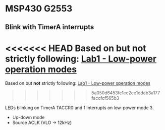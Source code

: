 # MSP430 G2553
## Blink with TimerA interrupts

<<<<<<< HEAD
Based on but **not** strictly following: [Lab1 - Low-power operation modes](https://github.com/diogopm/sistemas-embebidos-examples/blob/master/labs/Lab1-ModosFuncionamentoLPM.pdf)
=======
Based on but **not** strictly following: [Lab1 - Low-power operation modes](/labs/Lab1-ModosFuncionamentoLPM.pdf)
>>>>>>> 5a050d6453fc1ec2ee1ddab3a177faccfcf565b3

LEDs blinking on TimerA TACCR0 and 1 interrupts on low-power mode 3.

* Up-down mode
* Source ACLK (VLO -> 12kHz)
